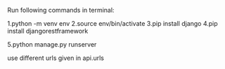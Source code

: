 Run following commands in terminal:


1.python -m venv env
2.source env/bin/activate
3.pip install django
4.pip install djangorestframework

5.python manage.py runserver


use different urls given in api.urls


